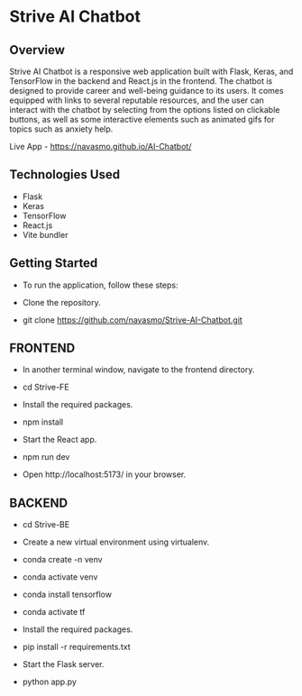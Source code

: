 # Strive AI Chatbot

## Overview

Strive AI Chatbot is a responsive web application built with Flask, Keras, and TensorFlow in the backend and React.js in the frontend. The chatbot is designed to provide career and well-being guidance to its users. It comes equipped with links to several reputable resources, and the user can interact with the chatbot by selecting from the options listed on clickable buttons, as well as some interactive elements such as animated gifs for topics such as anxiety help.

Live App - https://navasmo.github.io/AI-Chatbot/

## Technologies Used

* Flask
* Keras
* TensorFlow
* React.js
* Vite bundler

## Getting Started

* To run the application, follow these steps:

* Clone the repository.

* git clone https://github.com/navasmo/Strive-AI-Chatbot.git

## FRONTEND

* In another terminal window, navigate to the frontend directory.

* cd Strive-FE

* Install the required packages.

* npm install

* Start the React app.

* npm run dev

* Open http://localhost:5173/ in your browser.

## BACKEND

* cd Strive-BE

* Create a new virtual environment using virtualenv.

* conda create -n venv

* conda activate venv

* conda install tensorflow

* conda activate tf

* Install the required packages.

* pip install -r requirements.txt

* Start the Flask server.

* python app.py



